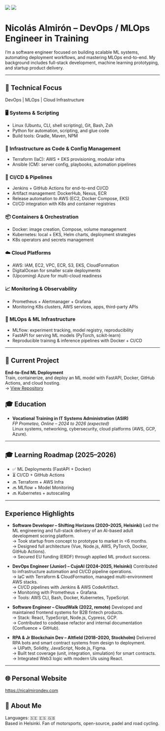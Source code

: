 [<img src="https://img.shields.io/badge/linkedin-%230077B5.svg?&style=for-the-badge&logo=linkedin&logoColor=white" />](https://www.linkedin.com/in/nicolas-a-a44196193/)
[<img src="https://img.shields.io/badge/Twitter-1DA1F2?style=for-the-badge&logo=twitter&logoColor=white" />](https://twitter.com/almironico)

# Nicolás Almirón – DevOps / MLOps Engineer in Training

I’m a software engineer focused on building scalable ML systems, automating deployment workflows, and mastering MLOps end-to-end. My background includes full-stack development, machine learning prototyping, and startup product delivery.

---

## 🔧 Technical Focus

DevOps | MLOps | Cloud Infrastructure

### 🖥 Systems & Scripting
- Linux (Ubuntu, CLI, shell scripting), Git, Bash, Zsh
- Python for automation, scripting, and glue code
- Build tools: Gradle, Maven, NPM

### 🧱 Infrastructure as Code & Config Management
- Terraform (IaC): AWS + EKS provisioning, modular infra
- Ansible (CM): server config, playbooks, automation pipelines

### 🚀 CI/CD & Pipelines
- Jenkins + GitHub Actions for end-to-end CI/CD
- Artifact management: DockerHub, Nexus, ECR
- Release automation to AWS (EC2, Docker Compose, EKS)
- CI/CD integration with K8s and container registries

### 📦 Containers & Orchestration
- Docker: image creation, Compose, volume management
- Kubernetes: local + EKS, Helm charts, deployment strategies
- K8s operators and secrets management

### ☁️ Cloud Platforms
- AWS: IAM, EC2, VPC, ECR, S3, EKS, CloudFormation
- DigitalOcean for smaller scale deployments
- (Upcoming) Azure for multi-cloud readiness

### 📈 Monitoring & Observability
- Prometheus + Alertmanager + Grafana
- Monitoring K8s clusters, AWS services, apps, third-party APIs

### 🤖 MLOps & ML Infrastructure
- MLflow: experiment tracking, model registry, reproducibility
- FastAPI for serving ML models (PyTorch, scikit-learn)
- Reproducible training & inference pipelines with Docker + CI/CD

---

## 🧪 Current Project

**End-to-End ML Deployment**  
Train, containerize, and deploy an ML model with FastAPI, Docker, GitHub Actions, and cloud hosting.  
→  [View Repository](#soon)

## 🎓 Education

- **Vocational Training in IT Systems Administration (ASIR)**  
  *FP Prometeo, Online – 2024 to 2026 (expected)*  
  Linux systems, networking, cybersecurity, cloud platforms (AWS, GCP, Azure).

---



## 🎓 Learning Roadmap (2025–2026)

- ✅ ML Deployments (FastAPI + Docker)
- ⏳ CI/CD + GitHub Actions
- 🔜 Terraform + AWS Infra
- 🔜 MLflow + Model Monitoring
- 🔜 Kubernetes + autoscaling

---

## Experience Highlights

- **Software Developer – Shifting Horizons (2020–2025, Helsinki)**
  Led the ML engineering and full-stack delivery of an AI-based adult development scoring platform.  
  → Took startup from concept to prototype to market in <6 months.  
  → Designed full architecture (Vue, Node.js, AWS, PyTorch, Docker, GitHub Actions).  
  → Secured EU funding (ERDF) through applied ML product success.

- **DevOps Engineer (Junior) – CujoAI (2024–2025, Helsinki)**
  Contributed to infrastructure automation and CI/CD pipeline operations.  
  → IaC with Terraform & CloudFormation, managed multi-environment AWS stacks.  
  → CI/CD pipelines with Jenkins & AWS CodeArtifact.  
  → Monitoring with Prometheus + Grafana.  
  → Tools: AWS CLI, Bash, Docker, Kubernetes, TypeScript.
  
- **Software Engineer – CloudWalk (2022, remote)**
  Developed and maintained frontend systems for B2B fintech products.  
  → Stack: React, TypeScript, Node.js, Cypress, GCP.  
  → Contributed to codebase refactor and internal documentation (Confluence + GitHub).

- **RPA & Jr Blockchain Dev – Altfield (2018–2020, Stockholm)**
  Delivered RPA bots and smart contract systems from design to deployment.  
  → UiPath, Solidity, JavaScript, Node.js, Figma.  
  → Built test coverage (unit, integration, simulation) for smart contracts.  
  → Integrated Web3 logic with modern UIs using React.


---

## 🌐 Personal Website

https://nicalmirondev.com



## 🧍 About Me

Languages: 🇸🇪 🇪🇸 🇬🇧  
Based in Helsinki. Fan of motorsports, open-source, padel and road cycling.

